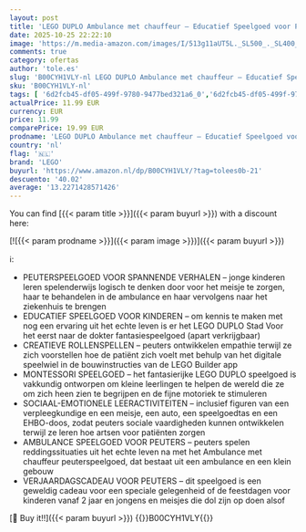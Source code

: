 ```yaml
---
layout: post
title: 'LEGO DUPLO Ambulance met chauffeur – Educatief Speelgoed voor Peuters  Jongens en Meisjes Vanaf 2 Jaar – Incl. een Auto  een Klein Huis  2 Figuren en EHBO-Stenen – 10447'
date: 2025-10-25 22:22:10
image: 'https://m.media-amazon.com/images/I/513g11aUT5L._SL500_._SL400_.jpg'
comments: true
category: ofertas
author: 'tole.es'
slug: 'B00CYH1VLY-nl LEGO DUPLO Ambulance met chauffeur – Educatief Speelgoed...'
sku: 'B00CYH1VLY-nl'
tags: [ '6d2fcb45-df05-499f-9780-9477bed321a6_0','6d2fcb45-df05-499f-9780-9477bed321a6_501','Arborist Merchandising Root','Bouw- & constructiespeelgoed','Creatieve spellen','Educatief speelgoed','Montessori','Self Service','Special Features Stores','Speelgoed & spellen','Speelgoedbouwsets','lego','🇳🇱', ]
actualPrice: 11.99 EUR
currency: EUR
price: 11.99
comparePrice: 19.99 EUR
prodname: 'LEGO DUPLO Ambulance met chauffeur – Educatief Speelgoed voor Peuters  Jongens en Meisjes Vanaf 2 Jaar – Incl. een Auto  een Klein Huis  2 Figuren en EHBO-Stenen – 10447'
country: 'nl'
flag: '🇳🇱'
brand: 'LEGO'
buyurl: 'https://www.amazon.nl/dp/B00CYH1VLY/?tag=tolees0b-21'
descuento: '40.02'
average: '13.2271428571426'
---
```


You can find [{{< param title >}}]({{< param buyurl >}}) with a discount here:

[![{{< param prodname >}}]({{< param image >}})]({{< param buyurl >}})

ℹ️:

- PEUTERSPEELGOED VOOR SPANNENDE VERHALEN – jonge kinderen leren spelenderwijs logisch te denken door voor het meisje te zorgen, haar te behandelen in de ambulance en haar vervolgens naar het ziekenhuis te brengen
- EDUCATIEF SPEELGOED VOOR KINDEREN – om kennis te maken met nog een ervaring uit het echte leven is er het LEGO DUPLO Stad Voor het eerst naar de dokter fantasiespeelgoed (apart verkrijgbaar)
- CREATIEVE ROLLENSPELLEN – peuters ontwikkelen empathie terwijl ze zich voorstellen hoe de patiënt zich voelt met behulp van het digitale speelwiel in de bouwinstructies van de LEGO Builder app
- MONTESSORI SPEELGOED – het fantasierijke LEGO DUPLO speelgoed is vakkundig ontworpen om kleine leerlingen te helpen de wereld die ze om zich heen zien te begrijpen en de fijne motoriek te stimuleren
- SOCIAAL-EMOTIONELE LEERACTIVITEITEN – inclusief figuren van een verpleegkundige en een meisje, een auto, een speelgoedtas en een EHBO-doos, zodat peuters sociale vaardigheden kunnen ontwikkelen terwijl ze leren hoe artsen voor patiënten zorgen
- AMBULANCE SPEELGOED VOOR PEUTERS – peuters spelen reddingssituaties uit het echte leven na met het Ambulance met chauffeur peuterspeelgoed, dat bestaat uit een ambulance en een klein gebouw
- VERJAARDAGSCADEAU VOOR PEUTERS – dit speelgoed is een geweldig cadeau voor een speciale gelegenheid of de feestdagen voor kinderen vanaf 2 jaar en jongens en meisjes die dol zijn op doen alsof

[🛒 Buy it!!]({{< param buyurl >}})
{{<world>}}B00CYH1VLY{{</world>}}
